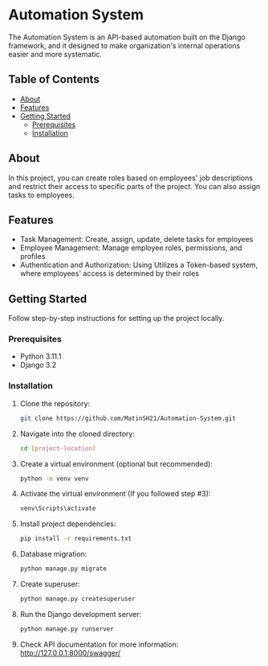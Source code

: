 # Automation System

The Automation System is an API-based automation built on the Django framework, and it designed to make organization's 
internal operations easier and more systematic.

## Table of Contents
- [About](#about)
- [Features](#features)
- [Getting Started](#getting-started)
  - [Prerequisites](#prerequisites)
  - [Installation](#installation)

## About

In this project, you can create roles based on employees' job descriptions and restrict their access to specific parts 
of the project. You can also assign tasks to employees.

## Features

- Task Management: Create, assign, update, delete tasks for employees
- Employee Management: Manage employee roles, permissions, and profiles
- Authentication and Authorization: Using Utilizes a Token-based system, where employees' access is determined by their 
roles

## Getting Started

Follow step-by-step instructions for setting up the project locally.

### Prerequisites
- Python 3.11.1
- Django 3.2

### Installation 

1. Clone the repository:
   ```sh
   git clone https://github.com/MatinSH21/Automation-System.git
2. Navigate into the cloned directory:
    ```sh
   cd [project-location]
3. Create a virtual environment (optional but recommended):
    ```sh
   python -m venv venv
4. Activate the virtual environment (If you followed step #3):
    ```sh
   venv\Scripts\activate
5. Install project dependencies: 
    ```sh
   pip install -r requirements.txt
6. Database migration:
    ```sh
   python manage.py migrate
7. Create superuser:
    ```sh
   python manage.py createsuperuser
8. Run the Django development server:
    ```sh
   python manage.py runserver
9. Check API documentation for more information:
    http://127.0.0.1:8000/swagger/